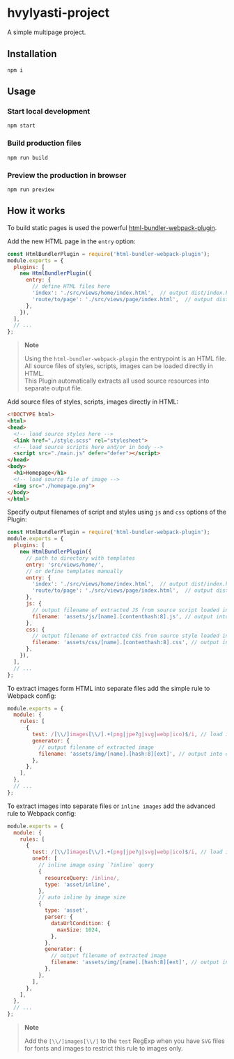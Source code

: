 # hvylyasti-project
A simple multipage project.

## Installation

```
npm i
```

## Usage

### Start local development
```
npm start
```

### Build production files
```
npm run build
```

### Preview the production in browser 
```
npm run preview
```

## How it works

To build static pages is used the powerful [html-bundler-webpack-plugin](https://github.com/webdiscus/html-bundler-webpack-plugin).

Add the new HTML page in the `entry` option:
```js
const HtmlBundlerPlugin = require('html-bundler-webpack-plugin');
module.exports = {
  plugins: [
    new HtmlBundlerPlugin({
      entry: {
        // define HTML files here
        'index': './src/views/home/index.html',  // output dist/index.html
        'route/to/page': './src/views/page/index.html',  // output dist/route/to/page.html
      },
    }),
  ],
  // ...
};
```

> **Note**
> 
> Using the `html-bundler-webpack-plugin` the entrypoint is an HTML file.\
> All source files of styles, scripts, images can be loaded directly in HTML.\
> This Plugin automatically extracts all used source resources into separate output file.

Add source files of styles, scripts, images directly in HTML:
```html
<!DOCTYPE html>
<html>
<head>
  <!-- load source styles here -->
  <link href="./style.scss" rel="stylesheet">
  <!-- load source scripts here and/or in body -->
  <script src="./main.js" defer="defer"></script>
</head>
<body>
  <h1>Homepage</h1>
  <!-- load source file of image -->
  <img src="./homepage.png">
</body>
</html>
```

Specify output filenames of script and styles using `js` and `css` options of the Plugin:
```js
const HtmlBundlerPlugin = require('html-bundler-webpack-plugin');
module.exports = {
  plugins: [
    new HtmlBundlerPlugin({
      // path to directory with templates
      entry: 'src/views/home/',
      // or define templates manually
      entry: {
        'index': './src/views/home/index.html',  // output dist/index.html
        'route/to/page': './src/views/page/index.html',  // output dist/route/to/page.html
      },
      js: {
        // output filename of extracted JS from source script loaded in HTML via `<script>` tag
        filename: 'assets/js/[name].[contenthash:8].js', // output into dist/assets/js/ directory
      },
      css: {
        // output filename of extracted CSS from source style loaded in HTML via `<link>` tag
        filename: 'assets/css/[name].[contenthash:8].css', // output into dist/assets/css/ directory
      },
    }),
  ],
  // ...
};
```

To extract images form HTML into separate files add the simple rule to Webpack config:
```js
module.exports = {
  module: {
    rules: [
      {
        test: /[\\/]images[\\/].+(png|jpe?g|svg|webp|ico)$/i, // load images from `images` directory only
        generator: {
          // output filename of extracted image
          filename: 'assets/img/[name].[hash:8][ext]', // output into dist/assets/img/ directory
        },
      },
    ],
  },
  // ...
};
```

To extract images into separate files or `inline images` add the advanced rule to Webpack config:
```js
module.exports = {
  module: {
    rules: [
      {
        test: /[\\/]images[\\/].+(png|jpe?g|svg|webp|ico)$/i, // load images from `images` directory only
        oneOf: [
          // inline image using `?inline` query
          {
            resourceQuery: /inline/,
            type: 'asset/inline',
          },
          // auto inline by image size
          {
            type: 'asset',
            parser: {
              dataUrlCondition: {
                maxSize: 1024,
              },
            },
            generator: {
              // output filename of extracted image
              filename: 'assets/img/[name].[hash:8][ext]', // output into dist/assets/img/ directory
            },
          },
        ],
      },
    ],
  },
  // ...
};
```

> **Note**
>
> Add the `[\\/]images[\\/]` to the `test` RegExp when you have `SVG` files for fonts and images to restrict this rule to images only.
